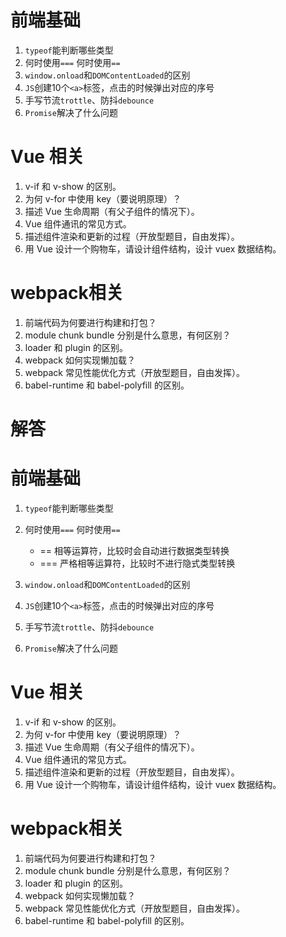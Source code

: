 # 前端基础
1. `typeof`能判断哪些类型
2. 何时使用`===` 何时使用`==`
3. `window.onload`和`DOMContentLoaded`的区别
4. `JS`创建10个`<a>`标签，点击的时候弹出对应的序号
5. 手写节流`trottle`、防抖`debounce`
6. `Promise`解决了什么问题

# Vue 相关
1. v-if 和 v-show 的区别。
2. 为何 v-for 中使用 key（要说明原理）？
3. 描述 Vue 生命周期（有父子组件的情况下）。
4. Vue 组件通讯的常见方式。
5. 描述组件渲染和更新的过程（开放型题目，自由发挥）。
6. 用 Vue 设计一个购物车，请设计组件结构，设计 vuex 数据结构。

# webpack相关
1. 前端代码为何要进行构建和打包？
2. module chunk bundle 分别是什么意思，有何区别？
3. loader 和 plugin 的区别。
4. webpack 如何实现懒加载？
5. webpack 常见性能优化方式（开放型题目，自由发挥）。
6. babel-runtime 和 babel-polyfill 的区别。


# 解答

# 前端基础
1. `typeof`能判断哪些类型

2. 何时使用`===` 何时使用`==`
   - == 相等运算符，比较时会自动进行数据类型转换
   - === 严格相等运算符，比较时不进行隐式类型转换

3. `window.onload`和`DOMContentLoaded`的区别

4. `JS`创建10个`<a>`标签，点击的时候弹出对应的序号

5. 手写节流`trottle`、防抖`debounce`

6. `Promise`解决了什么问题

# Vue 相关
1. v-if 和 v-show 的区别。
2. 为何 v-for 中使用 key（要说明原理）？
3. 描述 Vue 生命周期（有父子组件的情况下）。
4. Vue 组件通讯的常见方式。
5. 描述组件渲染和更新的过程（开放型题目，自由发挥）。
6. 用 Vue 设计一个购物车，请设计组件结构，设计 vuex 数据结构。

# webpack相关
1. 前端代码为何要进行构建和打包？
2. module chunk bundle 分别是什么意思，有何区别？
3. loader 和 plugin 的区别。
4. webpack 如何实现懒加载？
5. webpack 常见性能优化方式（开放型题目，自由发挥）。
6. babel-runtime 和 babel-polyfill 的区别。